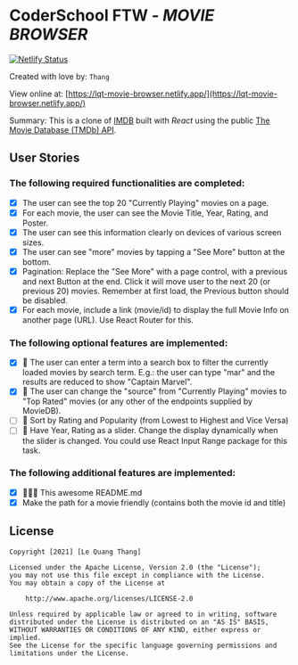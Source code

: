 # CoderSchool FTW - _MOVIE BROWSER_

[![Netlify Status](https://api.netlify.com/api/v1/badges/d30a7642-7e52-4db8-abee-ff0c0bebfafb/deploy-status)](https://app.netlify.com/sites/lqt-movie-browser/deploys)

Created with love by: `Thang`

View online at: [https://lqt-movie-browser.netlify.app/](https://lqt-movie-browser.netlify.app/)

Summary: This is a clone of [IMDB](https://www.imdb.com/) built with _React_ using the public [The Movie Database (TMDb) API](https://developers.themoviedb.org/3/).

<!-- ## Video Walkthrough
Here's a walkthrough of implemented user stories.
To create a GIF, use [LiceCap](http://www.cockos.com/licecap/), [RecordIt](http://www.recordit.co), or [Loom](http://www.useloom.com), and link the image here in the markdown.
```
<img src='http://i.imgur.com/link/to/your/gif/file.gif' title='Video Walkthrough' width='' alt='Video Walkthrough' />
``` -->

<!-- TODO: 🎬 Make a gif and show here -->

## User Stories

### The following **required** functionalities are completed:

- [x] The user can see the top 20 "Currently Playing" movies on a page.
- [x] For each movie, the user can see the Movie Title, Year, Rating, and Poster.
- [x] The user can see this information clearly on devices of various screen sizes.
- [x] The user can see "more" movies by tapping a "See More" button at the bottom.
- [x] Pagination: Replace the "See More" with a page control, with a previous and next Button at the end. Click it will move user to the next 20 (or previous 20) movies. Remember at first load, the Previous button should be disabled.
- [x] For each movie, include a link (movie/id) to display the full Movie Info on another page (URL). Use React Router for this.

### The following **optional** features are implemented:

- [x] 🚀 The user can enter a term into a search box to filter the currently loaded movies by search term. E.g.: the user can type "mar" and the results are reduced to show "Captain Marvel".
- [x] 🚀 The user can change the "source" from "Currently Playing" movies to "Top Rated" movies (or any other of the endpoints supplied by MovieDB).
- [ ] 🚀 Sort by Rating and Popularity (from Lowest to Highest and Vice Versa)
- [ ] 🚀 Have Year, Rating as a slider. Change the display dynamically when the slider is changed. You could use React Input Range package for this task.

### The following **additional** features are implemented:

- [x] 🚀🚀🚀 This awesome README.md
- [x] Make the path for a movie friendly (contains both the movie id and title)

## License

    Copyright [2021] [Le Quang Thang]

    Licensed under the Apache License, Version 2.0 (the "License");
    you may not use this file except in compliance with the License.
    You may obtain a copy of the License at

        http://www.apache.org/licenses/LICENSE-2.0

    Unless required by applicable law or agreed to in writing, software
    distributed under the License is distributed on an "AS IS" BASIS,
    WITHOUT WARRANTIES OR CONDITIONS OF ANY KIND, either express or implied.
    See the License for the specific language governing permissions and
    limitations under the License.
